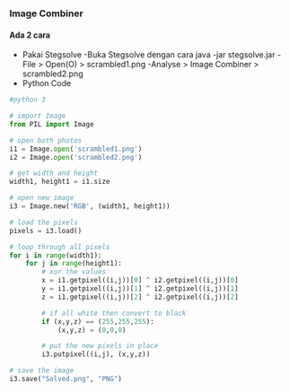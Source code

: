 ### Image Combiner
#### Ada 2 cara
- Pakai Stegsolve
-Buka Stegsolve dengan cara java -jar stegsolve.jar
-File > Open(O) > scrambled1.png
-Analyse > Image Combiner > scrambled2.png
- Python Code
```python
#python 3

# import Image
from PIL import Image

# open both photos
i1 = Image.open('scrambled1.png')
i2 = Image.open('scrambled2.png')

# get width and height
width1, height1 = i1.size

# open new image
i3 = Image.new('RGB', (width1, height1))

# load the pixels
pixels = i3.load()

# loop through all pixels
for i in range(width1):
	for j in range(height1):
        # xor the values
		x = i1.getpixel((i,j))[0] ^ i2.getpixel((i,j))[0]
		y = i1.getpixel((i,j))[1] ^ i2.getpixel((i,j))[1]
		z = i1.getpixel((i,j))[2] ^ i2.getpixel((i,j))[2]

        # if all white then convert to black
		if (x,y,z) == (255,255,255):
			(x,y,z) = (0,0,0)

        # put the new pixels in place
		i3.putpixel((i,j), (x,y,z))

# save the image
i3.save("Solved.png", "PNG")
```